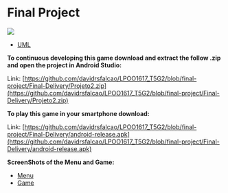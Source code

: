# Final Project 

<img src='https://bettercodehub.com/edge/badge/davidrsfalcao/LPOO1617_T5G2?branch=master&token=8d61e5eb1031cb8f3c6d7bad3bc8c771fe6f5aab'>

* [UML](https://github.com/davidrsfalcao/LPOO1617_T5G2/blob/final-project/Final-Delivery/UML.png) 

**To continuous developing this game download and extract the follow .zip and open the project in Android Studio:**

Link: [https://github.com/davidrsfalcao/LPOO1617_T5G2/blob/final-project/Final-Delivery/Projeto2.zip](https://github.com/davidrsfalcao/LPOO1617_T5G2/blob/final-project/Final-Delivery/Projeto2.zip)


**To play this game in your smartphone download:**

Link: [https://github.com/davidrsfalcao/LPOO1617_T5G2/blob/final-project/Final-Delivery/android-release.apk](https://github.com/davidrsfalcao/LPOO1617_T5G2/blob/final-project/Final-Delivery/android-release.apk)

**ScreenShots of the Menu and Game:**

* [Menu](https://github.com/davidrsfalcao/LPOO1617_T5G2/blob/final-project/Final-Delivery/menu.png)
* [Game](https://github.com/davidrsfalcao/LPOO1617_T5G2/blob/final-project/Final-Delivery/game.png)
